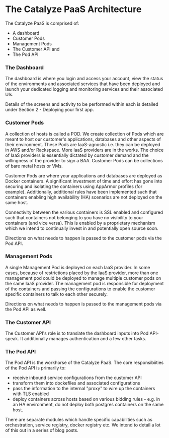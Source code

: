 # The Catalyze PaaS Architecture

The Catalyze PaaS is comprised of:

* A dashboard
* Customer Pods
* Management Pods
* The Customer API and
* The Pod API

### The Dashboard
The dashboard is where you login and access your account, view the status of the environments and associated services that have been deployed and launch your dedicated logging and monitoring services and their associated UIs.

Details of the screens and activity to be performed within each is detailed under Section 2 - Deploying your first app.

### Customer Pods
A collection of hosts is called a POD. We create collection of Pods which are meant to host our customer's applications, databases and other aspects of their environment. These Pods are IaaS-agnostic i.e. they can be deployed in AWS and/or Rackspace. More IaaS providers are in the works. The choice of IaaS providers is essentially dictated by customer demand and the willingness of the provider to sign a BAA. Customer Pods can be collections of bare metal hosts or VMs.

Customer Pods are where your applications and databases are deployed as Docker containers. A significant investment of time and effort has gone into securing and isolating the containers using AppArmor profiles (for example). Additionally, additional rules have been implemented such that containers enabling high availability (HA) scenarios are not deployed on the same host.

Connectivity between the various containers is SSL enabled and configured such that containers not belonging to you have no visibility to your containers (and vice versa). This is enabled by a proprietary mechanism which we intend to continually invest in and potentially open source soon.

Directions on what needs to happen is passed to the customer pods via the Pod API.

### Management Pods
A single Management Pod is deployed on each IaaS provider. In some cases, because of restrictions placed by the IaaS provider, more than one management pod could be deployed to manage multiple customer pods on the same IaaS provider. The management pod is responsible for deployment of the containers and passing the configurations to enable the customer specific containers to talk to each other securely.

Directions on what needs to happen is passed to the management pods via the Pod API as well.

### The Customer API
The Customer API's role is to translate the dashboard inputs into Pod API-speak. It additionally manages authentication and a few other tasks.

### The Pod API
The Pod API is the workhorse of the Catalyze PaaS. The core responsibiities of the Pod API is primarily to:
* receive inbound service configurations from the customer API
* transform them into dockefiles and associated configurations
* pass the information to the internal "proxy" to wire up the containers with TLS enabled
* deploy containers across hosts based on various bidding rules - e.g. in an HA environment, do not deploy both postgres containers on the same host.

There are separate modules which handle specific capabilities such as orchestration, service registry, docker registry etc. We intend to detail a lot of this out in a series of blog posts.

